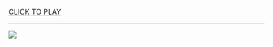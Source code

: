 
<a href="https://premium76.site?title=unblocked_games_66_gitlab&ref=13M">CLICK TO PLAY</a></h3>
<hr>

<a href="https://premium76.site?title=unblocked_games_66_gitlab&ref=13M"><img src="https://clearcache.store/games.png"></a>


